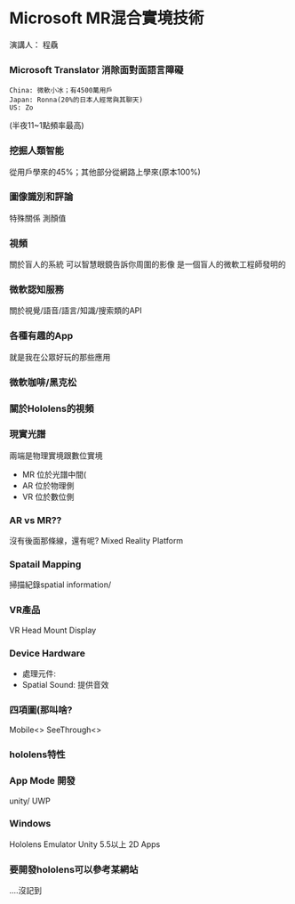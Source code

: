 # Microsoft MR混合實境技術
演講人： 程驫
### Microsoft Translator 消除面對面語言障礙
    China: 微軟小冰；有4500萬用戶
    Japan: Ronna(20%的日本人經常與其聊天)
    US: Zo
(半夜11~1點頻率最高)

### 挖掘人類智能
從用戶學來的45%；其他部分從網路上學來(原本100%)

### 圖像識別和評論
特殊關係 測顏值

### 視頻
關於盲人的系統 可以智慧眼鏡告訴你周圍的影像 是一個盲人的微軟工程師發明的

### 微軟認知服務
關於視覺/語音/語言/知識/搜索類的API

### 各種有趣的App
就是我在公眾好玩的那些應用

### 微軟咖啡/黑克松

### 關於Hololens的視頻

### 現實光譜
兩端是物理實境跟數位實境
* MR 位於光譜中間(
* AR 位於物理側
* VR 位於數位側

### AR vs MR??
沒有後面那條線，還有呢?
Mixed Reality Platform

### Spatail Mapping
掃描紀錄spatial information/

### VR產品
VR Head Mount Display

### Device Hardware
* 處理元件: 
* Spatial Sound: 提供音效

### 四項圖(那叫啥?
Mobile<> SeeThrough<>

### hololens特性

### App Mode 開發
unity/ UWP

### Windows
Hololens Emulator
Unity 5.5以上
2D Apps

### 要開發hololens可以參考某網站
....沒記到

### 
